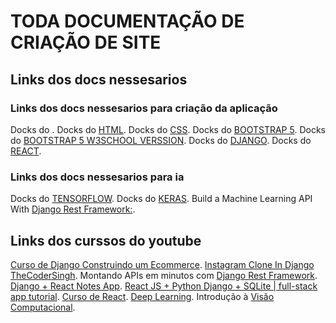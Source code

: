 # TODA DOCUMENTAÇÃO DE CRIAÇÃO DE SITE
## Links dos docs nessesarios
### Links dos docs nessesarios para criação da aplicação
Docks do []().
Docks do [HTML](https://www.w3schools.com/html/default.asp).
Docks do [CSS](https://www.w3schools.com/css/default.asp).
Docks do [BOOTSTRAP 5](https://getbootstrap.com/docs/5.2/getting-started/introduction/).
Docks do [BOOTSTRAP 5 W3SCHOOL VERSSION](https://www.w3schools.com/bootstrap5/).
Docks do [DJANGO](https://docs.djangoproject.com/en/4.1/).
Docks do [REACT](https://pt-br.reactjs.org/docs/getting-started.html).
### Links dos docs nessesarios para ia
Docks do [TENSORFLOW](https://www.tensorflow.org/tutorials/reinforcement_learning/actor_critic).
Docks do [KERAS](https://keras.io/about/).
Build a Machine Learning API With  [Django Rest Framework:](https://dev.to/paulwababu/build-a-machine-learning-api-with-django-rest-framework-1fb).

## Links dos curssos do youtube

[Curso de Django Construindo um Ecommerce](https://youtube.com/playlist?list=PLeFetwYAi-F_9lT7em1UDEXS-3Gm9hjrI).
[Instagram Clone In Django TheCoderSingh](https://www.youtube.com/watch?v=ZKbl1h626ko&list=PL8VVvk39BkTgWg_NLtYZmSNzlJBLiXC4v).
Montando APIs em minutos com [Django Rest Framework](https://www.youtube.com/watch?v=I8IAJ3asw5w).
[Django + React Notes App](https://www.youtube.com/watch?v=tYKRAXIio28).
[React JS + Python Django + SQLite | full-stack app tutorial](https://www.youtube.com/watch?v=WsBYK5Nv2V8).
[Curso de React](https://www.youtube.com/watch?v=FXqX7oof0I4&list=PLnDvRpP8BneyVA0SZ2okm-QBojomniQVO).
[Deep Learning](https://www.youtube.com/playlist?list=PL5TJqBvpXQv6cd1kade4kjwr8_QQj8j3k).
Introdução à [Visão Computacional](https://www.youtube.com/playlist?list=PL5TJqBvpXQv729nb3vdeP4E87hLark5q9).